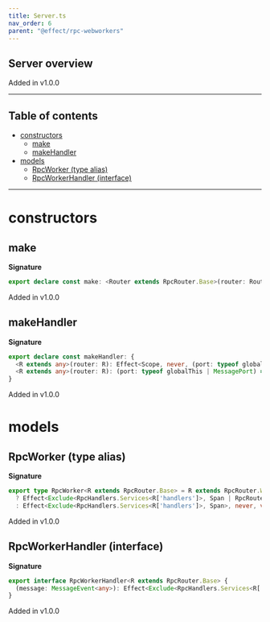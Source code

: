 ```yaml
---
title: Server.ts
nav_order: 6
parent: "@effect/rpc-webworkers"
---
```


## Server overview

Added in v1.0.0

---

<h2 class="text-delta">Table of contents</h2>

- [constructors](#constructors)
  - [make](#make)
  - [makeHandler](#makehandler)
- [models](#models)
  - [RpcWorker (type alias)](#rpcworker-type-alias)
  - [RpcWorkerHandler (interface)](#rpcworkerhandler-interface)

---

# constructors

## make

**Signature**

```ts
export declare const make: <Router extends RpcRouter.Base>(router: Router) => RpcWorker<Router>
```

Added in v1.0.0

## makeHandler

**Signature**

```ts
export declare const makeHandler: {
  <R extends any>(router: R): Effect<Scope, never, (port: typeof globalThis | MessagePort) => RpcWorkerHandler<R>>
  <R extends any>(router: R): (port: typeof globalThis | MessagePort) => RpcWorkerHandler<R>
}
```

Added in v1.0.0

# models

## RpcWorker (type alias)

**Signature**

```ts
export type RpcWorker<R extends RpcRouter.Base> = R extends RpcRouter.WithSetup
  ? Effect<Exclude<RpcHandlers.Services<R['handlers']>, Span | RpcRouter.SetupServices<R>>, never, void>
  : Effect<Exclude<RpcHandlers.Services<R['handlers']>, Span>, never, void>
```

Added in v1.0.0

## RpcWorkerHandler (interface)

**Signature**

```ts
export interface RpcWorkerHandler<R extends RpcRouter.Base> {
  (message: MessageEvent<any>): Effect<Exclude<RpcHandlers.Services<R['handlers']>, Span>, never, void>
}
```

Added in v1.0.0
